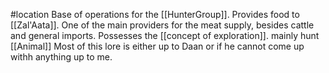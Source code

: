 #location 
Base of operations for the [[HunterGroup]]. Provides food to [[Zal'Aata]]. One of the main providers for the meat supply, besides cattle and general imports. Possesses the [[concept of exploration]]. mainly hunt [[Animal]] Most of this lore is either up to Daan or if he cannot come up withh anything up to me.